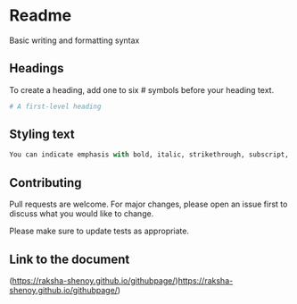 # Readme

Basic writing and formatting syntax

## Headings

To create a heading, add one to six # symbols before your heading text. 

```bash
# A first-level heading
```

## Styling text

```python
You can indicate emphasis with bold, italic, strikethrough, subscript, or superscript text in comment fields.
```

## Contributing

Pull requests are welcome. For major changes, please open an issue first
to discuss what you would like to change.

Please make sure to update tests as appropriate.

## Link to the document

(https://raksha-shenoy.github.io/githubpage/)https://raksha-shenoy.github.io/githubpage/)
